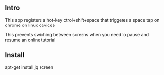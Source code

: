 ## Intro

This app registers a hot-key ctrol+shift+space that triggeres a space tap on chrome on linux devices

This prevents swiching between screens when you need to pause and resume an online tutorial

## Install

apt-get install jq screen
